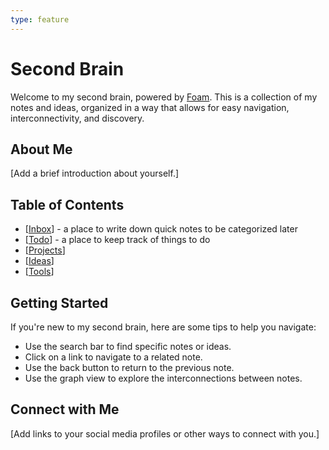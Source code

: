 ```yaml
---
type: feature
---
```


# Second Brain

Welcome to my second brain, powered by [Foam](https://foambubble.github.io/foam/). This is a collection of my notes and ideas, organized in a way that allows for easy navigation, interconnectivity, and discovery.

## About Me

[Add a brief introduction about yourself.]

## Table of Contents

- [[Inbox]] - a place to write down quick notes to be categorized later
- [[Todo]] - a place to keep track of things to do
- [[Projects]]
- [[Ideas]]
- [[Tools]]
  
## Getting Started

If you're new to my second brain, here are some tips to help you navigate:

- Use the search bar to find specific notes or ideas.
- Click on a link to navigate to a related note.
- Use the back button to return to the previous note.
- Use the graph view to explore the interconnections between notes.

## Connect with Me

[Add links to your social media profiles or other ways to connect with you.]

[//begin]: # "Autogenerated link references for markdown compatibility"
[Inbox]: Inbox.md "Inbox"
[Todo]: Todo.md "Todo"
[Projects]: Projects.md "Projects"
[Ideas]: Ideas.md "Ideas"
[Tools]: Tools.md "Tools"
[//end]: # "Autogenerated link references"
